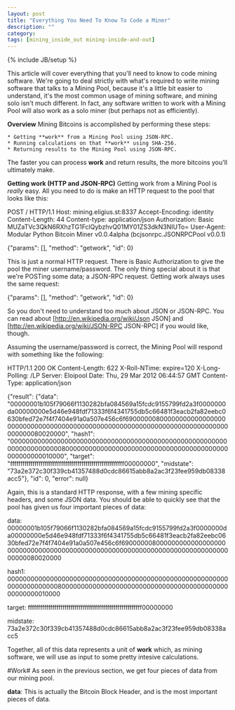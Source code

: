 ```yaml
---
layout: post
title: "Everything You Need To Know To Code a Miner"
description: ""
category:
tags: [mining_inside_out mining-inside-and-out]
---
```

{% include JB/setup %}

This article will cover everything that you'll need to know to code mining software. We're going to deal strictly with what's required to write mining software that talks to a Mining Pool, because it's a little bit easier to understand, it's the most common usage of mining software, and mining solo isn't much different. In fact, any software written to work with a Mining Pool will also work as a solo miner (but perhaps not as efficiently).


**Overview**
Mining Bitcoins is accomplished by performing these steps:

	* Getting **work** from a Mining Pool using JSON-RPC.
	* Running calculations on that **work** using SHA-256.
	* Returning results to the Mining Pool using JSON-RPC.

The faster you can process **work** and return results, the more bitcoins you'll ultimately make.


**Getting work (HTTP and JSON-RPC)**
Getting work from a Mining Pool is *really* easy. All you need to do is make an HTTP request to the pool that looks like this:

POST / HTTP/1.1
Host: mining.eligius.st:8337
Accept-Encoding: identity
Content-Length: 44
Content-type: application/json
Authorization: Basic MUZaTVc3QkN6RXhzTG1FclQybzhvQ01MY01ZS3dkN3NIUTo=
User-Agent: Modular Python Bitcoin Miner v0.0.4alpha (bcjsonrpc.JSONRPCPool v0.0.1)

{"params": [], "method": "getwork", "id": 0}



This is just a normal HTTP request. There is Basic Authorization to give the pool the miner username/password. The only thing special about it is that we're POSTing some data; a JSON-RPC request. Getting work always uses the same request:

{"params": [], "method": "getwork", "id": 0}

So you don't need to understand too much about JSON or JSON-RPC. You can read about [http://en.wikipedia.org/wiki/Json JSON] and [http://en.wikipedia.org/wiki/JSON-RPC JSON-RPC] if you would like, though.


Assuming the username/password is correct, the Mining Pool will respond with something like the following:

HTTP/1.1 200 OK
Content-Length: 622
X-Roll-NTime: expire=120
X-Long-Polling: /LP
Server: Eloipool
Date: Thu, 29 Mar 2012 06:44:57 GMT
Content-Type: application/json

{"result": {"data": "00000001b105f79066f1130282bfa084569a15fcdc9155799fd2a3f0000000da00000000e5d46e948fdf71333f6f4341755db5c66481f3eacb2fa82eebc0630bfed72e7f4f7404e91a0a507e456c6f69000000800000000000000000000000000000000000000000000000000000000000000000000000000000000080020000", "hash1": "00000000000000000000000000000000000000000000000000000000000000000000008000000000000000000000000000000000000000000000000000010000", "target": "ffffffffffffffffffffffffffffffffffffffffffffffffffffffff00000000", "midstate": "73a2e372c30f339cb41357488d0cdc86615abb8a2ac3f23fee959db08338acc5"}, "id": 0, "error": null}


Again, this is a standard HTTP response, with a few mining specific headers, and some JSON data. You should be able to quickly see that the pool has given us four important pieces of data:

data: 00000001b105f79066f1130282bfa084569a15fcdc9155799fd2a3f0000000da00000000e5d46e948fdf71333f6f4341755db5c66481f3eacb2fa82eebc0630bfed72e7f4f7404e91a0a507e456c6f69000000800000000000000000000000000000000000000000000000000000000000000000000000000000000080020000

hash1: 00000000000000000000000000000000000000000000000000000000000000000000008000000000000000000000000000000000000000000000000000010000

target: ffffffffffffffffffffffffffffffffffffffffffffffffffffffff00000000

midstate: 73a2e372c30f339cb41357488d0cdc86615abb8a2ac3f23fee959db08338acc5


Together, all of this data represents a unit of **work** which, as mining software, we will use as input to some pretty intesive calculations.


#Work#
As seen in the previous section, we get four pieces of data from our mining pool.

**data**: This is actually the Bitcoin Block Header, and is the most important pieces of data.
